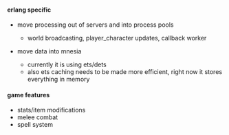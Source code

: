 #### erlang specific

* move processing out of servers and into process pools
    * world broadcasting, player_character updates, callback worker

* move data into mnesia
    * currently it is using ets/dets
    * also ets caching needs to be made more efficient, right now it stores everything in memory



#### game features

* stats/item modifications
* melee combat
* spell system
